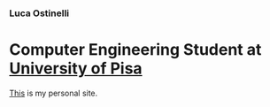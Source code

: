 ### Luca Ostinelli
# Computer Engineering Student at [University of Pisa](https://www.unipi.it)
[This](https://www.lucaostinelli.it) is my personal site.
